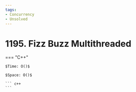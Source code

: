 ```yaml
---
tags:
- Concurrency
- Unsolved
---
```



# 1195. Fizz Buzz Multithreaded

=== "C++"

    $Time: O()$

    $Space: O()$

    ``` c++
    ```